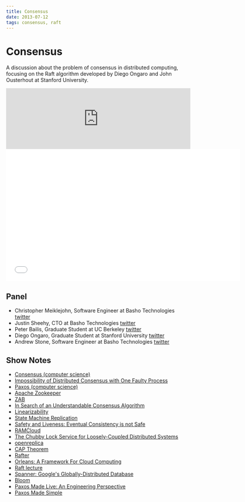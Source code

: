 ```yaml
---
title: Consensus
date: 2013-07-12
tags: consensus, raft
---
```


# Consensus

A discussion about the problem of consensus in distributed computing,
focusing on the Raft algorithm developed by Diego Ongaro and John
Ousterhout at Stanford University.

<iframe width="100%" height="166" scrolling="no" frameborder="no" src="https://w.soundcloud.com/player/?url=http%3A%2F%2Fapi.soundcloud.com%2Ftracks%2F100811088"></iframe>

<iframe class="youtube-player" width="640" height="360" src="//www.youtube.com/embed/C8LrUZBxfdw" frameborder="0" allowfullscreen="allowfullscreen"></iframe>

## Panel

* Christopher Meiklejohn, Software Engineer at Basho Technologies
  [twitter](http://twitter.com/cmeik)
* Justin Sheehy, CTO at Basho Technologies
  [twitter](http://twitter.com/justinsheehy)
* Peter Bailis, Graduate Student at UC Berkeley
  [twitter](http://twitter.com/pbailis)
* Diego Ongaro, Graduate Student at Stanford University
  [twitter](http://twitter.com/ongardie)
* Andrew Stone, Software Engineer at Basho Technologies
  [twitter](http://twitter.com/andrew_j_stone)

## Show Notes

* [Consensus (computer science)](http://en.wikipedia.org/wiki/Consensus_(computer_science))
* [Impossibility of Distributed Consensus with One Faulty Process](http://cs-www.cs.yale.edu/homes/arvind/cs425/doc/fischer.pdf)
* [Paxos (computer science)](http://en.wikipedia.org/wiki/Paxos_(computer_science))
* [Apache Zookeeper](http://zookeeper.apache.org)
* [ZAB](http://zookeeper.apache.org/doc/r3.2.2/zookeeperInternals.html)
* [In Search of an Understandable Consensus Algorithm](https://ramcloud.stanford.edu/wiki/download/attachments/11370504/raft.pdf)
* [Linearizability](https://en.wikipedia.org/wiki/Linearizability)
* [State Machine Replication](http://en.wikipedia.org/wiki/State_machine_replication)
* [Safety and Liveness: Eventual Consistency is not Safe](http://www.bailis.org/blog/safety-and-liveness-eventual-consistency-is-not-safe/)
* [RAMCloud](https://ramcloud.stanford.edu)
* [The Chubby Lock Service for Loosely-Coupled Distributed Systems](http://research.google.com/archive/chubby.html)
* [openreplica](http://openreplica.org)
* [CAP Theorem](http://en.wikipedia.org/wiki/CAP_theorem)
* [Rafter](https://github.com/andrewjstone/rafter)
* [Orleans: A Framework For Cloud Computing](http://research.microsoft.com/en-us/projects/orleans)
* [Raft lecture](http://www.youtube.com/watch?v=YbZ3zDzDnrw)
* [Spanner: Google's Globally-Distributed Database](http://research.google.com/archive/spanner.html)
* [Bloom](http://www.bloom-lang.net)
* [Paxos Made Live: An Engineering Perspective](http://dl.acm.org/citation.cfm?id=1281103)
* [Paxos Made Simple](http://www.cs.utexas.edu/users/lorenzo/corsi/cs380d/past/03F/notes/paxos-simple.pdf)
